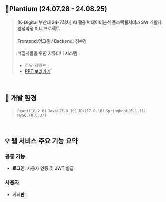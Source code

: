 ## 🌿Plantium (24.07.28 - 24.08.25)
> ####  [K-Digital 부산대 24-7회차] AI 활용 빅데이터분석 풀스택웹서비스 SW 개발자 양성과정 미니 프로젝트
> #### Frontend:엄고운 / Backend: 김수경
> #### 식집사들을 위한 커뮤티니 시스템
> - 주요 컨텐츠 : 
> - [PPT 보러가기](https://docs.google.com/presentation/d/1pRTXkGOmqRY88kIemju9mnibnCP35TGR/edit?usp=sharing)

<br />

## :wrench: 개발 환경
>`React(18.2.0)`
`Java(17.0.10)`
`JDK(17.0.10)`
`Springboot(6.1.11)`
`MySQL(8.0.37)`

<br />

## :bulb: 웹 서비스 주요 기능 요약
 ### 공통 기능
- **로그인**: 사용자 인증 및 JWT 발급

### 사용자
- **게시판**: 
